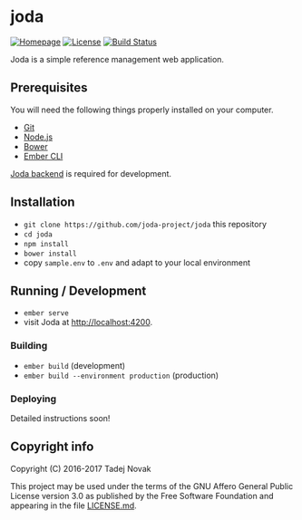 # joda
[![Homepage][web-img]][web]
[![License][license-img]][license]
[![Build Status][travis-img]][travis]

Joda is a simple reference management
web application.


## Prerequisites

You will need the following things properly installed on your computer.

* [Git](https://git-scm.com)
* [Node.js](https://nodejs.org)
* [Bower](https://bower.io)
* [Ember CLI](https://ember-cli.com)

[Joda backend](https://github.com/joda-project/joda-backend)
is required for development.


## Installation

* `git clone https://github.com/joda-project/joda` this repository
* `cd joda`
* `npm install`
* `bower install`
* copy `sample.env` to `.env` and adapt to your local environment


## Running / Development

* `ember serve`
* visit Joda at [http://localhost:4200](http://localhost:4200).


### Building

* `ember build` (development)
* `ember build --environment production` (production)


### Deploying

Detailed instructions soon!


## Copyright info
Copyright (C) 2016-2017 Tadej Novak

This project may be used under the terms of the
GNU Affero General Public License version 3.0 as published by the
Free Software Foundation and appearing in the file [LICENSE.md](LICENSE.md).


[web]: https://joda.tano.si
[license]: https://github.com/joda-project/joda/blob/master/LICENSE.md
[travis]: https://travis-ci.org/joda/joda-core

[web-img]: https://img.shields.io/badge/web-joda.tano.si-green.svg
[license-img]: https://img.shields.io/github/license/joda-project/joda.svg
[travis-img]: https://travis-ci.org/joda-project/joda.svg?branch=master
